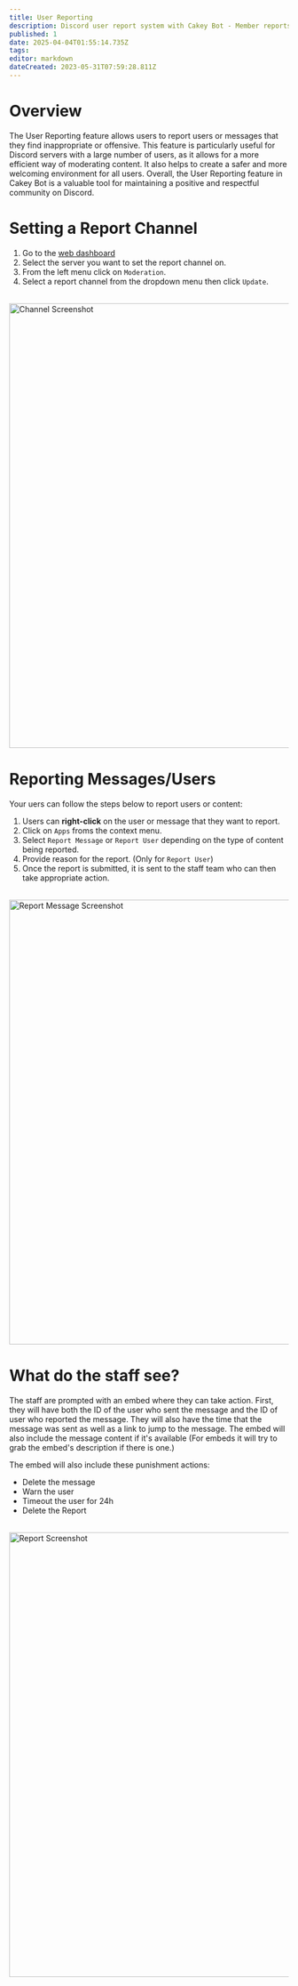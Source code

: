 ```yaml
---
title: User Reporting
description: Discord user report system with Cakey Bot - Member reports, mod alerts, report tracking. Community moderation reporting guide.
published: 1
date: 2025-04-04T01:55:14.735Z
tags: 
editor: markdown
dateCreated: 2023-05-31T07:59:28.811Z
---
```


# Overview

The User Reporting feature allows users to report users or messages that they find inappropriate or offensive. This feature is particularly useful for Discord servers with a large number of users, as it allows for a more efficient way of moderating content. It also helps to create a safer and more welcoming environment for all users.
Overall, the User Reporting feature in Cakey Bot is a valuable tool for maintaining a positive and respectful community on Discord.

# Setting a Report Channel

1. Go to the [web dashboard](https://cakey.bot/dashboard/public)
2. Select the server you want to set the report channel on. 
3. From the left menu click on `Moderation`.
4. Select a report channel from the dropdown menu then click `Update`.
<br />

<image src="/image_2023-05-31_105019249.png" width="800px" alt="Channel Screenshot">

# Reporting Messages/Users

Your uers can follow the steps below to report users or content:
1. Users can **right-click** on the user or message that they want to report. 
2. Click on `Apps` froms the context menu.
3. Select `Report Message` or `Report User` depending on the type of content being reported.
4. Provide reason for the report. (Only for `Report User`)
5. Once the report is submitted, it is sent to the staff team who can then take appropriate action.
<br />
 
<image src="/image_(8).png" width="800px" alt="Report Message Screenshot">

# What do the staff see?

The staff are prompted with an embed where they can take action. First, they will have both the ID of the user who sent the message and the ID of user who reported the message. They will also have the time that the message was sent as well as a link to jump to the message. The embed will also include the message content if it's available (For embeds it will try to grab the embed's description if there is one.)

The embed will also include these punishment actions: 
* Delete the message
* Warn the user
* Timeout the user for 24h
* Delete the Report
<br />

<image src="/image_2023-05-31_105845157.png" width="800px" alt="Report Screenshot">
